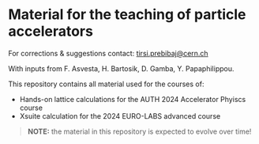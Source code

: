 # Material for the teaching of particle accelerators

For corrections & suggestions contact: [tirsi.prebibaj@cern.ch](mailto:tirsi.prebibaj@cern.ch)

With inputs from F. Asvesta, H. Bartosik, D. Gamba, Y. Papaphilippou. 

This repository contains all material used for the courses of:

- Hands-on lattice calculations for the AUTH 2024 Accelerator Phyiscs course
- Xsuite calculation for the 2024 EURO-LABS advanced course

> **NOTE:** the material in this repository is expected to evolve over time!